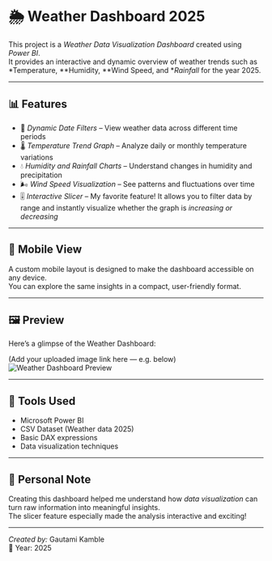 # 🌦 Weather Dashboard 2025

This project is a *Weather Data Visualization Dashboard* created using *Power BI*.  
It provides an interactive and dynamic overview of weather trends such as *Temperature, **Humidity, **Wind Speed, and **Rainfall* for the year 2025.

---

## 📊 Features

- 📅 *Dynamic Date Filters* – View weather data across different time periods  
- 🌡 *Temperature Trend Graph* – Analyze daily or monthly temperature variations  
- 💧 *Humidity and Rainfall Charts* – Understand changes in humidity and precipitation  
- 🌬 *Wind Speed Visualization* – See patterns and fluctuations over time  
- 🎚 *Interactive Slicer* – My favorite feature! It allows you to filter data by range and instantly visualize whether the graph is *increasing or decreasing*

---

## 📱 Mobile View

A custom mobile layout is designed to make the dashboard accessible on any device.  
You can explore the same insights in a compact, user-friendly format.

---

## 🖼 Preview

Here’s a glimpse of the Weather Dashboard:

(Add your uploaded image link here — e.g. below)  
![Weather Dashboard Preview](https://github.com/gautamikamble558/Weather-Dashboard/commit/b88bfb9f59c3192f2f1ff667ab33bc029267cc81)

---

## 🧩 Tools Used
- Microsoft Power BI  
- CSV Dataset (Weather data 2025)  
- Basic DAX expressions  
- Data visualization techniques  

---

## 💬 Personal Note

Creating this dashboard helped me understand how *data visualization* can turn raw information into meaningful insights.  
The slicer feature especially made the analysis interactive and exciting!

---

*Created by:* Gautami Kamble  
📅 Year: 2025
